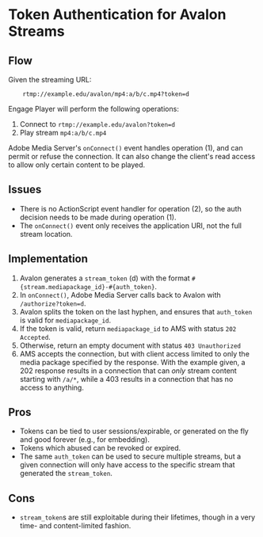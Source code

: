 # Token Authentication for Avalon Streams #

## Flow ##

Given the streaming URL:

		rtmp://example.edu/avalon/mp4:a/b/c.mp4?token=d

Engage Player will perform the following operations:

1. Connect to `rtmp://example.edu/avalon?token=d`
2. Play stream `mp4:a/b/c.mp4`

Adobe Media Server's `onConnect()` event handles operation (1), and can permit or refuse the connection. It can also change the client's read access to allow only certain content to be played.


## Issues ##

* There is no ActionScript event handler for operation (2), so the auth decision needs to be made during operation (1).
* The `onConnect()` event only receives the application URI, not the full stream location.

## Implementation ##

1. Avalon generates a `stream_token` (d) with the format `#{stream.mediapackage_id}-#{auth_token}`.
2. In `onConnect()`, Adobe Media Server calls back to Avalon with `/authorize?token=d`.
3. Avalon splits the token on the last hyphen, and ensures that `auth_token` is valid for `mediapackage_id`.
4. If the token is valid, return `mediapackage_id` to AMS with status `202 Accepted`.
5. Otherwise, return an empty document with status `403 Unauthorized`
6. AMS accepts the connection, but with client access limited to only the media package specified by the response. With the example given, a 202 response results in a connection that can _only_ stream content starting with `/a/*`, while a 403 results in a connection that has no access to anything.

## Pros ##

* Tokens can be tied to user sessions/expirable, or generated on the fly and good forever (e.g., for embedding).
* Tokens which abused can be revoked or expired.
* The same `auth_token` can be used to secure multiple streams, but a given connection will only have access to the specific stream that generated the `stream_token`.

## Cons ##

* `stream_token`s are still exploitable during their lifetimes, though in a very time- and content-limited fashion.
